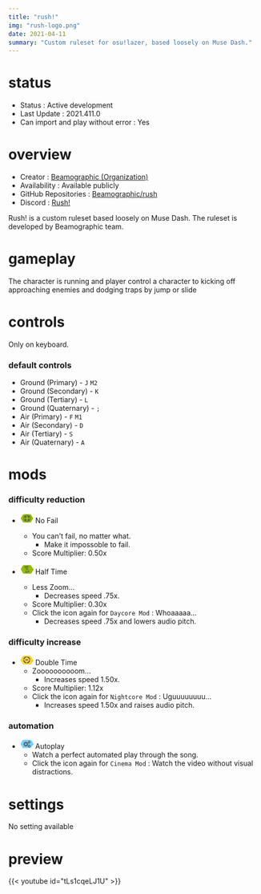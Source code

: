 ```yaml
---
title: "rush!"
img: "rush-logo.png"
date: 2021-04-11
summary: "Custom ruleset for osu!lazer, based loosely on Muse Dash."
---
```


# status

- Status : Active development
- Last Update : 2021.411.0
- Can import and play without error : Yes

# overview

- Creator : [Beamographic (Organization)](https://github.com/Beamographic)
- Availability : Available publicly
- GitHub Repositories : [Beamographic/rush](https://github.com/Beamographic/rush)
- Discord : [Rush!](https://discord.gg/2P9E8MS)

Rush! is a custom ruleset based loosely on Muse Dash. The ruleset is developed by Beamographic team.

# gameplay

The character is running and player control a character to kicking off approaching enemies and dodging traps by jump or slide

# controls

Only on keyboard.

### default controls

- Ground (Primary) - `J` `M2`
- Ground (Secondary) - `K`
- Ground (Tertiary) - `L`
- Ground (Quaternary) - `;`
- Air (Primary) - `F` `M1`
- Air (Secondary) - `D`
- Air (Tertiary) - `S`
- Air (Quaternary) - `A`

# mods

### difficulty reduction

- ![No Fail Icon](mod-icon/no-fail-mod.png) No Fail
  - You can't fail, no matter what.
    - Make it impossoble to fail.
  - Score Multiplier: 0.50x

- ![Half Time Icon](mod-icon/half-time-mod.png) Half Time
  - Less Zoom...
    - Decreases speed .75x.
  - Score Multiplier: 0.30x
  - Click the icon again for `Daycore Mod` : Whoaaaaa...
    - Decreases speed .75x and lowers audio pitch.

### difficulty increase

- ![Double Time Icon](mod-icon/double-time-mod.png) Double Time
  - Zoooooooooom...
    - Increases speed 1.50x.
  - Score Multiplier: 1.12x
  - Click the icon again for `Nightcore Mod` : Uguuuuuuuu...
    - Increases speed 1.50x and raises audio pitch.

### automation

- ![Autoplay Icon](mod-icon/autoplay-mod.png) Autoplay
  - Watch a perfect automated play through the song.
  - Click the icon again for `Cinema Mod` : Watch the video without visual distractions.

# settings

No setting available

# preview

{{< youtube id="tLs1cqeLJ1U" >}}